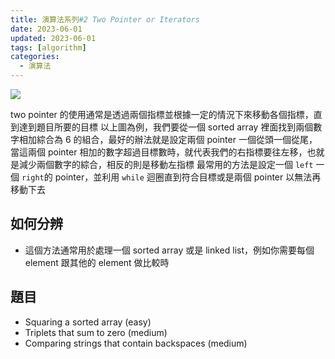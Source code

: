 ```yaml
---
title: 演算法系列#2 Two Pointer or Iterators
date: 2023-06-01
updated: 2023-06-01
tags: [algorithm]
categories:
  - 演算法
---
```


![](/blog/assets/two-pointer.png)

<!-- more -->

two pointer 的使用通常是透過兩個指標並根據一定的情況下來移動各個指標，直到達到題目所要的目標
以上圖為例，我們要從一個 sorted array 裡面找到兩個數字相加綜合為 6 的組合，最好的辦法就是設定兩個 pointer 一個從頭一個從尾，當這兩個 pointer 相加的數字超過目標數時，就代表我們的右指標要往左移，也就是減少兩個數字的綜合，相反的則是移動左指標
最常用的方法是設定一個 `left` 一個 `right`的 pointer，並利用 `while` 迴圈直到符合目標或是兩個 pointer 以無法再移動下去

## 如何分辨

- 這個方法通常用於處理一個 sorted array 或是 linked list，例如你需要每個 element 跟其他的 element 做比較時

## 題目

- Squaring a sorted array (easy)
- Triplets that sum to zero (medium) 
- Comparing strings that contain backspaces (medium)
